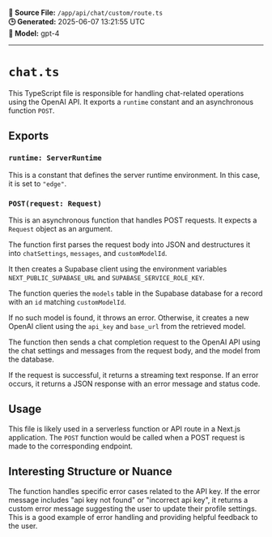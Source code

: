 **📄 Source File:** `/app/api/chat/custom/route.ts`  
**🕒 Generated:** 2025-06-07 13:21:55 UTC  
**🤖 Model:** gpt-4

---

# `chat.ts`

This TypeScript file is responsible for handling chat-related operations using the OpenAI API. It exports a `runtime` constant and an asynchronous function `POST`.

## Exports

### `runtime: ServerRuntime`

This is a constant that defines the server runtime environment. In this case, it is set to `"edge"`.

### `POST(request: Request)`

This is an asynchronous function that handles POST requests. It expects a `Request` object as an argument.

The function first parses the request body into JSON and destructures it into `chatSettings`, `messages`, and `customModelId`.

It then creates a Supabase client using the environment variables `NEXT_PUBLIC_SUPABASE_URL` and `SUPABASE_SERVICE_ROLE_KEY`.

The function queries the `models` table in the Supabase database for a record with an `id` matching `customModelId`.

If no such model is found, it throws an error. Otherwise, it creates a new OpenAI client using the `api_key` and `base_url` from the retrieved model.

The function then sends a chat completion request to the OpenAI API using the chat settings and messages from the request body, and the model from the database.

If the request is successful, it returns a streaming text response. If an error occurs, it returns a JSON response with an error message and status code.

## Usage

This file is likely used in a serverless function or API route in a Next.js application. The `POST` function would be called when a POST request is made to the corresponding endpoint.

## Interesting Structure or Nuance

The function handles specific error cases related to the API key. If the error message includes "api key not found" or "incorrect api key", it returns a custom error message suggesting the user to update their profile settings. This is a good example of error handling and providing helpful feedback to the user.